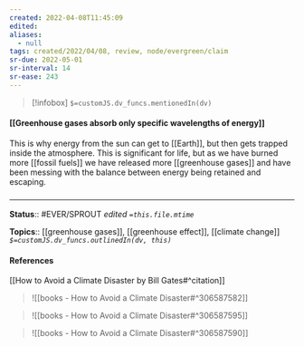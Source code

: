 ```yaml
---
created: 2022-04-08T11:45:09 
edited: 
aliases:
  - null
tags: created/2022/04/08, review, node/evergreen/claim
sr-due: 2022-05-01
sr-interval: 14
sr-ease: 243
---
```

> [!infobox]
`$=customJS.dv_funcs.mentionedIn(dv)`

#### [[Greenhouse gases absorb only specific wavelengths of energy]]

This is why energy from the sun can get to [[Earth]], but then gets trapped inside the atmosphere. This is significant for life, but as we have burned more [[fossil fuels]] we have released more [[greenhouse gases]] and have been messing with the balance between energy being retained and escaping.

### <hr class="footnote"/>

**Status**:: #EVER/SPROUT
*edited `=this.file.mtime`*

**Topics**:: [[greenhouse gases]], [[greenhouse effect]], [[climate change]]
*`$=customJS.dv_funcs.outlinedIn(dv, this)`*

#### References

[[How to Avoid a Climate Disaster by Bill Gates#^citation]]
> ![[books - How to Avoid a Climate Disaster#^306587582]]

> ![[books - How to Avoid a Climate Disaster#^306587595]]

> ![[books - How to Avoid a Climate Disaster#^306587590]]
